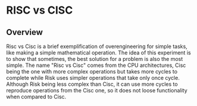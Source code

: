 # RISC vs CISC
## Overview
Risc vs Cisc is a brief exemplification of overengineering for simple tasks, like making a simple mathematical operation.
The idea of this experiment is to show that sometimes, the best solution for a problem is also the most simple.
The name "Risc vs Cisc" comes from the CPU architectures, Cisc being the one with more complex operations but takes more cycles to complete while Risk uses simpler operations that take only once cycle. Although Risk being less complex than Cisc, it can use more cycles to reproduce operations from the Cisc one, so it does not loose functionality when compared to Cisc.
